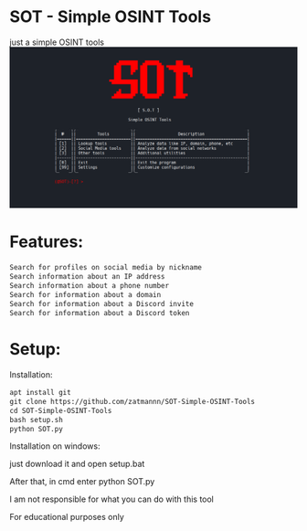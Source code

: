 # SOT - Simple OSINT Tools
just a simple OSINT tools
![Screenshot](https://github.com/zatmannn/SOT-Simple-OSINT-Tools/blob/main/images/SOT.png)


# Features:

    Search for profiles on social media by nickname
    Search information about an IP address 
    Search information about a phone number
    Search for information about a domain
    Search for information about a Discord invite
    Search for information about a Discord token


# Setup:

Installation:

    apt install git
    git clone https://github.com/zatmannn/SOT-Simple-OSINT-Tools
    cd SOT-Simple-OSINT-Tools
    bash setup.sh
    python SOT.py


Installation on windows:

just download it and open setup.bat

Аfter that, in cmd enter python SOT.py


I am not responsible for what you can do with this tool

For educational purposes only
